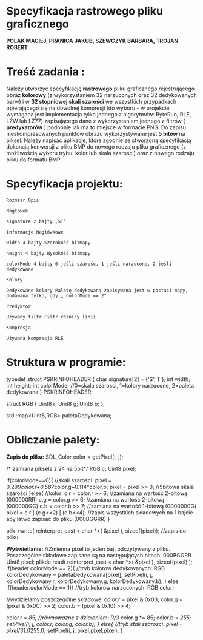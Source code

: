 # Specyfikacja rastrowego pliku graficznego

**POLAK MACIEJ, PRANICA JAKUB, SZEWCZYK BARBARA, TROJAN ROBERT**

# Treść zadania :

Należy utworzyć specyfikację **rastrowego** pliku graficznego rejestrującego obraz **kolorowy** (z
wykorzystaniem 32 narzuconych oraz 32 dedykowanych barw) i w **32 stopniowej skali szarości**
we wszystkich przypadkach opierającego się na dowolnej kompresji (do wyboru - w projekcie
wymagana jest implementacja tylko jednego z algorytmów: ByteRun, RLE, LZW lub LZ77)
zapisującego dane z wykorzystaniem jednego z filtrów ( **predykatorów** ) podobnie jak ma to
miejsce w formacie PNG. Do zapisu nieskompresowanych punktów obrazu wykorzystywane jest
**5 bitów** na piksel. Należy napisać aplikacje, które zgodnie ze stworzoną specyfikacją dokonają
konwersji z pliku BMP do nowego rodzaju pliku graficznego (z możliwością wyboru trybu: kolor
lub skala szarości) oraz z nowego rodzaju pliku do formatu BMP.

# Specyfikacja projektu:

```
Rozmiar Opis
```
```
Nagłówek
```
```
signature 2 bajty ‚ST’
```
```
Informacje Nagłówkowe
```
```
width 4 bajty Szerokość bitmapy
```
```
height 4 bajty Wysokość bitmapy
```
```
colorMode 4 bajty 0 jeśli szarość, 1 jeśli narzucone, 2 jeśli dedykowane
```
```
Kolory
```
```
Dedykowane kolory Paletę dedykowaną zapisywana jest w postaci mapy,
dodawana tylko, gdy „ colorMode == 2”
```
```
Predyktor
```
```
Używany filtr Filtr różnicy linii
```
```
Kompresja
```
```
Używana kompresja RLE
```

# Struktura w programie:

typedef struct PSKRINFOHEADER {
char signature[2] = {'S','T'};
int width;
int height;
int colorMode; //0=skala szarosci, 1=kolory narzucone, 2=paleta dedykowana
} PSKRINFOHEADER;

struct RGB {
Uint8 r;
Uint8 g;
Uint8 b;
};

std::map<Uint8,RGB> paletaDedykowana;

# Obliczanie palety:

**Zapis do pliku:**
SDL_Color color = getPixel(i, j);

/* zamiana piksela z 24 na 5bit*/
RGB c;
Uint8 pixel;

if(colorMode==0){ //skali szarości:
pixel = 0.299*color.r+0.587*color.g+0.114*color.b;
pixel = pixel >> 3; //5bitowa skala szarości
}else{ //kolor:
c.r = color.r >> 6; //zamiana na wartość 2-bitową (000000RR)
c.g = color.g >> 6; //zamiana na wartość 2-bitową (000000GG)
c.b = color.b >> 7; //zamiana na wartość 1-bitową (0000000G)
pixel = c.r | (c.g<<2) | (c.b<<4); //zapis wszystkich składowych na 1 bajcie
aby łatwo zapisać do pliku (000BGGRR)
}

plik->write( reinterpret_cast < char *>( &pixel ), sizeof(pixel)); //zapis do pliku

**Wyświetlanie:**
//Zmienna pixel to jeden bajt odczytywany z pliku. Poszczególne składowe zapisane są na
następujących bitach: 000BGGRR
Uint8 pixel;
plikde.read( reinterpret_cast < char *>( &pixel ), sizeof(pixel) );
if(header.colorMode == 2){ //tryb kolorow dedykowanych:
RGB kolorDedykowany = paletaDedykowana[pixel];
setPixel(i, j, kolorDedykowany.r, kolorDedykowany.g, kolorDedykowany.b); }
else if(header.colorMode == 1){ //tryb kolorow narzuconych:
RGB color;

//wydzielamy poszczególne składowe:
color.r = pixel & 0x03;
color.g = (pixel & 0x0C) >> 2;
color.b = (pixel & 0x10) >> 4;

color.r *= 85; //równoważne z działaniem: R/3*
color.g *= 85;
color.b *= 255;
setPixel(i, j, color.r, color.g, color.b);
} else{ //tryb stali szarosci:
pixel = pixel/31.0*255.0;
setPixel(i, j, pixel,pixel,pixel);
}


